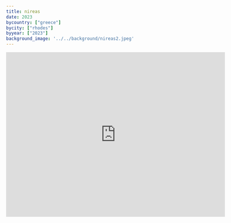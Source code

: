 ```yaml
---
title: nireas
date: 2023
bycountry: ["greece"]
bycity: ["rhodes"]
byyear: ["2023"]
background_image: '../../background/nireas2.jpeg'
---
```


<iframe src="https://www.google.com/maps/embed?pb=!1m18!1m12!1m3!1d1403.8305327692876!2d28.227523456906404!3d36.44296879618284!2m3!1f0!2f0!3f0!3m2!1i1024!2i768!4f13.1!3m3!1m2!1s0x149561ea2321fdeb%3A0x2bd9971943fa7640!2sNireas%20Restaurant!5e0!3m2!1sen!2sus!4v1702346718131!5m2!1sen!2sus" width="600" height="450" style="border:0;" allowfullscreen="" loading="lazy" referrerpolicy="no-referrer-when-downgrade"></iframe>